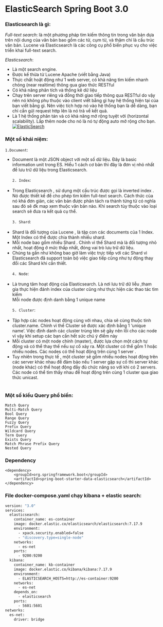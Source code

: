 # ElasticSearch Spring Boot 3.0

### Elasticsearch là gì:
_Full-text search_: là một phương pháp tìm kiếm thông tin trong văn bản dựa trên nội dung của văn bản bao gồm các từ, cụm từ, và thậm chí là cấu trúc văn bản. Lucene và Elasticsearch là các công cụ phổ biến phục vụ cho việc triển khai full-text search.

_Elasticsearch_:
- Là một search engine.
- Được kế thừa từ Lucene Apache (viết bằng Java)
- Thực chất hoặt động như 1 web server, có khả năng tìm kiếm nhanh chóng (near realtime) thông qua giao thức RESTful
- Có khả năng phân tích và thống kê dữ liệu
- Chạy trên server riêng và đồng thời giao tiếp thông qua RESTful do vậy nên nó không phụ thuộc vào client viết bằng gì hay hệ thống hiện tại của bạn viết bằng gì. Nên việc tích hợp nó vào hệ thống bạn là dễ dàng, bạn chỉ cần gửi request http lên là nó trả về kết quả.
- Là 1 hệ thống phân tán và có khả năng mở rộng tuyệt vời (horizontal scalability). Lắp thêm node cho nó là nó tự động auto mở rộng cho bạn.
[![ElasticSearch](https://topdev.vn/blog/wp-content/uploads/2020/05/elasticsearch-la-gi.png)](https://nodesource.com/products/nsolid)
### Một số khái niệm:
`1.Document`:<br>
- Document là một JSON object với một số dữ liệu. Đây là basic information unit trong ES. Hiểu 1 cách cơ bản thì đây là đơn vị nhỏ nhất để lưu trữ dữ liệu trong Elasticsearch.<br><br>
`2. Index`:<br><br>
- Trong Elasticsearch , sử dụng một cấu trúc được gọi là inverted index . Nó được thiết kế để cho phép tìm kiếm full-text search. Cách thức của nó khá đơn giản, các văn bản được phân tách ra thành từng từ có nghĩa sau đó sẽ đk map xem thuộc văn bản nào. Khi search tùy thuộc vào loại search sẽ đưa ra kết quả cụ thể.<br><br>
`3. Shard`:<br><br>
- Shard là đối tượng của Lucene , là tập con các documents của 1 Index. Một Index có thể được chia thành nhiều shard.<br>
- Mỗi node bao gồm nhiều Shard . Chính vì thế Shard mà là đối tượng nhỏ nhất, hoạt động ở mức thấp nhất, đóng vai trò lưu trữ dữ liệu.<br>
- Chúng ta gần như không bao giờ làm việc trực tiếp với các Shard vì Elasticsearch đã support toàn bộ việc giao tiếp cũng như tự động thay đổi các Shard khi cần thiết.<br><br>
`4. Node`:<br><br>
- Là trung tâm hoạt động của Elasticsearch. Là nơi lưu trữ dữ liễu ,tham gia thực hiện đánh index cúa cluster cũng như thực hiện các thao tác tìm kiếm<br>
Mỗi node được định danh bằng 1 unique name<br><br>
`5. Cluster`:<br><br>
- Tập hợp các nodes hoạt động cùng với nhau, chia sẽ cùng thuộc tính cluster.name. Chính vì thế Cluster sẽ được xác định bằng 1 ‘unique name’. Việc định danh các cluster trùng tên sẽ gây nên lỗi cho các node vì vậy khi setup các bạn cần hết sức chú ý điểm này<br>
- Mỗi cluster có một node chính (master), được lựa chọn một cách tự động và có thể thay thế nếu sự cố xảy ra. Một cluster có thể gồm 1 hoặc nhiều nodes. Các nodes có thể hoạt động trên cùng 1 server .<br>
- Tuy nhiên trong thực tế , một cluster sẽ gồm nhiều nodes hoạt động trên các server khác nhau để đảm bảo nếu 1 server gặp sự cố thì server khác (node khác) có thể hoạt động đầy đủ chức năng so với khi có 2 servers. Các node có thể tìm thấy nhau để hoạt động trên cùng 1 cluster qua giao thức unicast.<br><br>

### Một số kiểu Query phổ biến:
`Match Query`<br>
`Multi-Match Query`<br>
`Bool Query`<br>
`Range Query`<br>
`Fuzzy Query`<br>
`Prefix Query`<br>
`Wildcard Query`<br>
`Term Query`<br>
`Exists Query`<br>
`Match Phrase Prefix Query`<br>
`Nested Query`<br>

### Dependency
```
<dependency>
	<groupId>org.springframework.boot</groupId>
	<artifactId>spring-boot-starter-data-elasticsearch</artifactId>
</dependency>
```
### File docker-compose.yaml chạy kibana + elastic search:
```sh
version: "3.0"
services:
  elasticsearch:
    container_name: es-container
    image: docker.elastic.co/elasticsearch/elasticsearch:7.17.9
    environment:
      - xpack.security.enabled=false
      - "discovery.type=single-node"
    networks:
      - es-net
    ports:
      - 9200:9200
  kibana:
    container_name: kb-container
    image: docker.elastic.co/kibana/kibana:7.17.9
    environment:
      - ELASTICSEARCH_HOSTS=http://es-container:9200
    networks:
      - es-net
    depends_on:
      - elasticsearch
    ports:
      - 5601:5601
networks:
  es-net:
    driver: bridge
```
